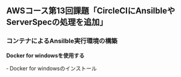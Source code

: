 ## AWSコース第13回課題「CircleCIにAnsilbleやServerSpecの処理を追加」

### コンテナによるAnsilble実行環境の構築
**Docker for windowsを使用する**

‐ Docker for windowsのインストール
    
